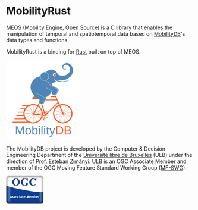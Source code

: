 MobilityRust
===============

[MEOS (Mobility Engine, Open Source)](https://www.libmeos.org/) is a C library that enables the manipulation of
temporal and spatiotemporal data based on [MobilityDB](https://mobilitydb.com/)'s data types and functions.

MobilityRust is a binding for [Rust](https://www.rust-lang.org/) built on top of MEOS.

<img src="doc/images/mobilitydb-logo.svg" width="200" alt="MobilityDB Logo" />

The MobilityDB project is developed by the Computer & Decision Engineering Department of the [Université libre de Bruxelles](https://www.ulb.be/) (ULB) under the direction of [Prof. Esteban Zimányi](http://cs.ulb.ac.be/members/esteban/). ULB is an OGC Associate Member and member of the OGC Moving Feature Standard Working Group ([MF-SWG](https://www.ogc.org/projects/groups/movfeatswg)).

<img src="doc/images/OGC_Associate_Member_3DR.png" width="100" alt="OGC Associate Member Logo" />
